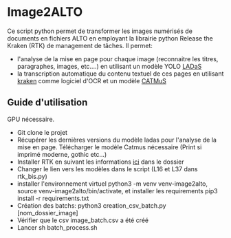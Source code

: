 # Image2ALTO

Ce script python permet de transformer les images numérisés de documents en fichiers ALTO en employant la librairie python Release the Kraken (RTK) de management de tâches. Il permet:

- l'analyse de la mise en page pour chaque image (reconnaitre les titres, paragraphes, images, etc....) en utilisant un modèle YOLO [LADaS](https://github.com/DEFI-COLaF/LADaS)
- la transcription automatique du contenu textuel de ces pages en utilisant [kraken](https://kraken.re/) comme logiciel d'OCR et un modèle [CATMuS](https://zenodo.org/records/10592716)

## Guide d'utilisation
GPU nécessaire.

- Git clone le projet
- Récupérer les dernières versions du modèle ladas pour l'analyse de la mise en page. Télécharger le modèle Catmus nécessaire (Print si imprimé moderne, gothic etc...)
- Installer RTK en suivant les informations [ici](https://github.com/PonteIneptique/RTK) dans le dossier
- Changer le lien vers les modèles dans le script (L16 et L37 dans rtk_bis.py)
- installer l'environnement virtuel python3 -m venv venv-image2alto, source venv-image2alto/bin/activate, et installer les requirements pip3 install -r requirements.txt
- Création des batchs: python3 creation_csv_batch.py [nom_dossier_image]
- Vérifier que le csv image_batch.csv a été créé
- Lancer sh batch_process.sh
